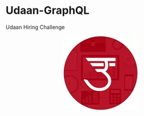 # Udaan-GraphQL
Udaan Hiring Challenge

<p align="center">
  <img width="200" height="200" src="images/udaan-logo.jpg">
</p>
